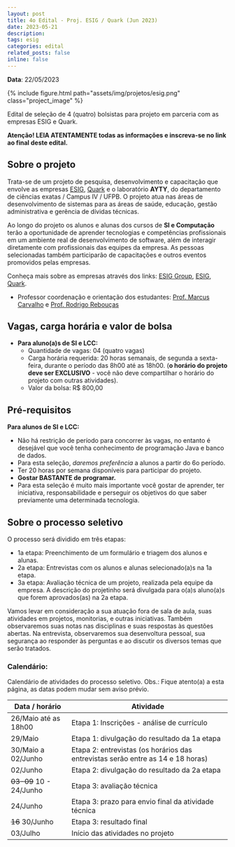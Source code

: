 ```yaml
---
layout: post
title: 4o Edital - Proj. ESIG / Quark (Jun 2023)
date: 2023-05-21
description: 
tags: esig
categories: edital
related_posts: false
inline: false
---
```


**Data**: 22/05/2023


{% include figure.html path="assets/img/projetos/esig.png" class="project_image" %}

Edital de seleção de 4 (quatro) bolsistas para projeto em parceria com as
empresas ESIG e Quark.

**Atenção! LEIA ATENTAMENTE todas as informações e inscreva-se no link
ao final deste edital.**

## Sobre o projeto

Trata-se de um projeto de pesquisa, desenvolvimento e capacitação que
envolve as empresas [ESIG](https://www.esig.com.br/),
[Quark](http://quark.tec.br/) e o laboratório **AYTY**, do departamento
de ciências exatas / Campus IV / UFPB. O projeto atua nas áreas de
desenvolvimento de sistemas para as áreas de saúde, educação, gestão
administrativa e gerência de dívidas técnicas.

Ao longo do projeto os alunos e alunas dos cursos de **SI e Computação**
terão a oportunidade de aprender tecnologias e competências
profissionais em um ambiente real de desenvolvimento de software, além
de interagir diretamente com profissionais das equipes da empresa. As
pessoas selecionadas também participarão de capacitações e outros
eventos promovidos pelas empresas.

Conheça mais sobre as empresas através dos links: [ESIG
Group](https://esig.group/#sobre), [ESIG](https://www.esig.com.br/),
[Quark](https://quark.tec.br/).

* Professor coordenação e orientação dos estudantes: [Prof. Marcus Carvalho](/equipe/marcuswac/) e [Prof. Rodrigo
Rebouças](/equipe/rodrigor/)

## Vagas, carga horária e valor de bolsa

-   **Para aluno(a)s de SI e LCC:**
    -   Quantidade de vagas: 04 (quatro vagas)
    -   Carga horária requerida: 20 horas semanais, de segunda a
        sexta-feira, durante o período das 8h00 até as 18h00. (**o horário do projeto deve ser EXCLUSIVO** - você não deve compartilhar o horário do projeto com outras atividades).
    -   Valor da bolsa: R\$ 800,00

## Pré-requisitos

**Para alunos de SI e LCC:**

-   Não há restrição de período para concorrer às vagas, no entanto é
    desejável que você tenha conhecimento de programação Java e banco de
    dados.
-   Para esta seleção, *daremos preferência* a alunos a
    partir do 6o período.
-   Ter 20 horas por semana disponíveis para participar do projeto.
-   **Gostar BASTANTE de programar.**
-   Para esta seleção é muito mais importante você gostar de aprender,
    ter iniciativa, responsabilidade e perseguir os objetivos do que
    saber previamente uma determinada tecnologia.

## Sobre o processo seletivo

O processo será dividido em três etapas:

- 1a etapa: Preenchimento de um formulário e triagem dos alunos e
    alunas.
- 2a etapa: Entrevistas com os alunos e alunas selecionado(a)s na 1a
    etapa.
- 3a etapa: Avaliação técnica de um projeto, realizada pela equipe da empresa. A descrição do projetinho será divulgada para o(a)s aluno(a)s que forem aprovados(as) na 2a etapa.

Vamos levar em consideração a sua atuação fora de sala de aula, suas
atividades em projetos, monitorias, e outras iniciativas. Também
observaremos suas notas nas disciplinas e suas respostas às questões
abertas. Na entrevista, observaremos sua desenvoltura pessoal, sua
segurança ao responder às perguntas e ao discutir os diversos temas que
serão tratados.

### Calendário:

Calendário de atividades do processo seletivo. Obs.: Fique atento(a) a esta página, as datas podem mudar sem aviso prévio.

| Data / horário | Atividade |
|---|---|
| 26/Maio até as 18h00 | Etapa 1: Inscrições - análise de currículo  |
| 29/Maio | Etapa 1: divulgação do resultado da 1a etapa |
| 30/Maio a 02/Junho | Etapa 2: entrevistas (os horários das entrevistas serão entre as 14 e 18 horas) |
| 02/Junho | Etapa 2: divulgação do resultado da 2a etapa |
| ~~03-09~~ 10 - 24/Junho | Etapa 3: avaliação técnica |
| 24/Junho  | Etapa 3: prazo para envio final da atividade técnica  |
| ~~16~~ 30/Junho | Etapa 3: resultado final |
| 03/Julho | Início das atividades no projeto |
  
  

